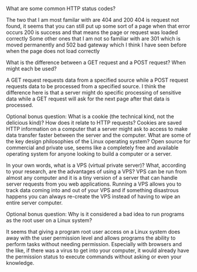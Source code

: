 What are some common HTTP status codes?

  The two that I am most familar with are 404 and 200
  404 is request not found, it seems that you can still put up some sort of a page when that error occurs
  200 is success and that means the page or request was loaded correctly
  Some other ones that I am not so familiar with are 301 which is moved permanently 
  and 502 bad gateway which I think I have seen before when the page does not load correctly 
  
What is the difference between a GET request and a POST request? When might each be used?

  A GET request requests data from a specified source while a POST request requests data to be processed from a specified source. 
  I think the difference here is that a server might do specific processing of sensitive data while a GET request will ask for the
  next page after that data is processed.
  
  
  Optional bonus question: What is a cookie (the technical kind, not the delicious kind)? How does it relate to HTTP requests?
Cookies are saved HTTP information on a computer that a server might ask to access to make data transfer faster between the server and the computer. 
What are some of the key design philosophies of the Linux operating system?
Open source for commercial and private use, seems like a completely free and available operating system for anyone looking to build a computer or a server.

  In your own words, what is a VPS (virtual private server)? What, according to your research, are the advantages of using a VPS?
VPS can be run from almost any computer and it is a tiny version of a server that can handle server requests from you web applications. 
Running a VPS allows you to track data coming into and out of your VPS and if something disastrous happens you can always re-create 
the VPS instead of having to wipe an entire server computer.

  Optional bonus question: Why is it considered a bad idea to run programs as the root user on a Linux system?

It seems that giving a program root user access on a Linux system does away with the user permission 
level and allows programs the ability to perform tasks without needing permission. Especially with browsers and 
the like, if there was a virus to get into your computer, it would already have the permission status to execute 
commands without asking or even your knowledge. 



